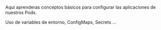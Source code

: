 
Aquí aprenderas conceptos básicos para configurar las aplicaciones de nuestros Pods.

Uso de variables de entorno, ConfigMaps, Secrets ...
